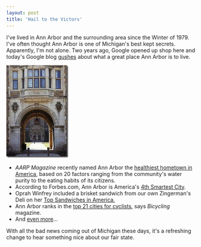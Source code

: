 ```yaml
---
layout: post  
title: 'Hail to the Victors'
---
```

I've lived in Ann Arbor and the surrounding area since the Winter of 1979. I've often thought Ann Arbor is one of Michigan's best kept secrets. Apparently, I'm not alone. Two years ago, Google opened up shop here and today's Google blog [gushes](http://googleblog.blogspot.com/2008/07/hello-from-a2.html) about what a great place Ann Arbor is to live.

![Educated](/cdn/images/blog/HailtotheVictors_81BE/Educated_thumb.jpg)

  * _AARP Magazine_ recently named Ann Arbor the [healthiest hometown in America](http://www.aarpmagazine.org/lifestyle/healthiest_hometowns.html/page=2), based on 20 factors ranging from the community's water purity to the eating habits of its citizens. 
  * According to Forbes.com, Ann Arbor is America's [4th Smartest City](http://www.forbes.com/2008/02/07/americas-smartest-cities-oped-cx_apa_0207smartest_slide_5.html?thisSpeed=15000). 
  * Oprah Winfrey included a brisket sandwich from our own Zingerman's Deli on her [Top Sandwiches in America.](http://blog.mlive.com/annarbornews/2008/05/zingermans_deli_makes_oprahs_l.html)
  * Ann Arbor ranks in the [top 21 cities for cyclists](http://www.bicycling.com/article/1,6610,s1-2-16-14593-9,00.html), says _Bicycling_ magazine. 
  * And [even more](http://www.concentratemedia.com/features/AnnArborList0017.aspx?utm_campaign=How%20We%20Stack%20Up&utm_medium=Email&utm_source=VerticalResponse&utm_term=Ann%20Arbor%27s%20On%20The%20List)... 

With all the bad news coming out of Michigan these days, it's a refreshing change to hear something nice about our fair state.
